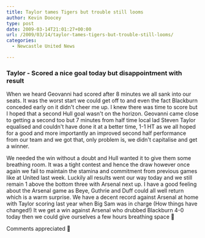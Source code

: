```yaml
---
title: Taylor tames Tigers but trouble still looms
author: Kevin Doocey
type: post
date: 2009-03-14T21:01:27+00:00
url: /2009/03/14/taylor-tames-tigers-but-trouble-still-looms/
categories:
  - Newcastle United News

---
```

### Taylor - Scored a nice goal today but disappointment with result

When we heard Geovanni had scored after 8 minutes we all sank into our seats. It was the worst start we could get off to and even the fact Blackburn conceded early on it didn't cheer me up. I knew there was time to score but I hoped that a second Hull goal wasn't on the horizon. Geovanni came close to getting a second too but 7 minutes from half time local lad Steven Taylor equalised and couldn't have done it at a better time, 1-1 HT as we all hoped for a good and more importantly an improved second half performance from our team and we got that, only problem is, we didn't capitalise and get a winner.

We needed the win without a doubt and Hull wanted it to give them some breathing room. It was a tight contest and hence the draw however once again we fail to maintain the stamina and commitment from previous games like at United last week. Luckily all results went our way today and we still remain 1 above the bottom three with Arsenal next up. I have a good feeling about the Arsenal game as Beye, Guthrie and Duff could all well return which is a warm surprise. We have a decent record against Arsenal at home with Taylor scoring last year when Big Sam was in charge (How things have changed!) It we get a win against Arsenal who drubbed Blackburn 4-0 today then we could give ourselves a few hours breathing space 🙂

Comments appreciated 🙂
